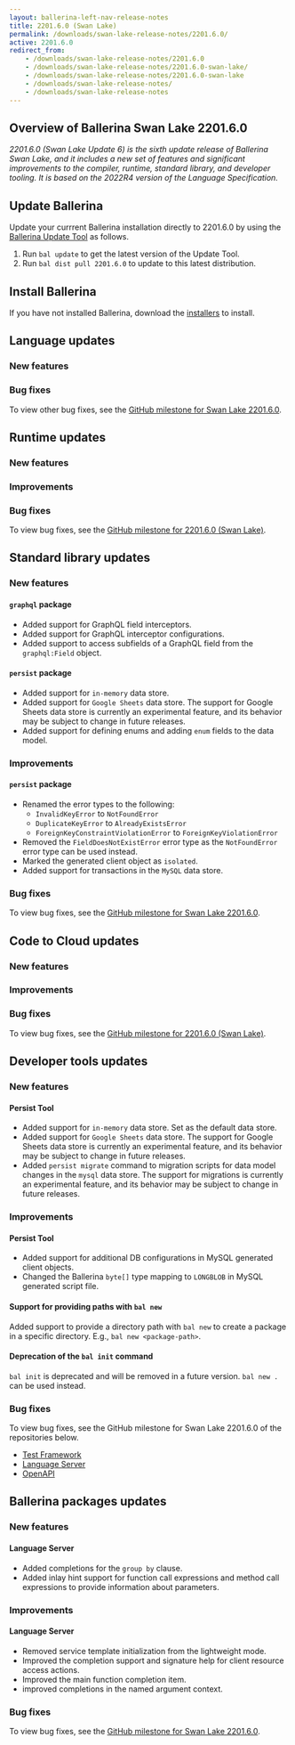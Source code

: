 ```yaml
---
layout: ballerina-left-nav-release-notes
title: 2201.6.0 (Swan Lake) 
permalink: /downloads/swan-lake-release-notes/2201.6.0/
active: 2201.6.0
redirect_from: 
    - /downloads/swan-lake-release-notes/2201.6.0
    - /downloads/swan-lake-release-notes/2201.6.0-swan-lake/
    - /downloads/swan-lake-release-notes/2201.6.0-swan-lake
    - /downloads/swan-lake-release-notes/
    - /downloads/swan-lake-release-notes
---
```


## Overview of Ballerina Swan Lake 2201.6.0

<em>2201.6.0 (Swan Lake Update 6) is the sixth update release of Ballerina Swan Lake, and it includes a new set of features and significant improvements to the compiler, runtime, standard library, and developer tooling. It is based on the 2022R4 version of the Language Specification.</em> 

## Update Ballerina

Update your currrent Ballerina installation directly to 2201.6.0 by using the [Ballerina Update Tool](/learn/cli-documentation/update-tool/) as follows.

1. Run `bal update` to get the latest version of the Update Tool.
2. Run `bal dist pull 2201.6.0` to update to this latest distribution.

## Install Ballerina

If you have not installed Ballerina, download the [installers](/downloads/#swanlake) to install.

## Language updates

### New features

### Bug fixes

To view other bug fixes, see the [GitHub milestone for Swan Lake 2201.6.0](https://github.com/ballerina-platform/ballerina-lang/issues?q=is%3Aissue+label%3ATeam%2FCompilerFE+milestone%3A2201.6.0+is%3Aclosed+label%3AType%2FBug).

## Runtime updates

### New features

### Improvements

### Bug fixes

To view bug fixes, see the [GitHub milestone for 2201.6.0 (Swan Lake)](https://github.com/ballerina-platform/ballerina-lang/issues?q=is%3Aissue+milestone%3A2201.6.0+label%3ATeam%2FjBallerina+label%3AType%2FBug+is%3Aclosed).

## Standard library updates

### New features

#### `graphql` package

- Added support for GraphQL field interceptors.
- Added support for GraphQL interceptor configurations.
- Added support to access subfields of a GraphQL field from the `graphql:Field` object.

#### `persist` package

- Added support for `in-memory` data store.
- Added support for `Google Sheets` data store. The support for Google Sheets data store is currently an experimental feature, and its behavior may be subject to change in future releases.
- Added support for defining enums and adding `enum` fields to the data model.

### Improvements

#### `persist` package

- Renamed the error types to the following:
    - `InvalidKeyError` to `NotFoundError`
    - `DuplicateKeyError` to `AlreadyExistsError`
    - `ForeignKeyConstraintViolationError` to `ForeignKeyViolationError`
- Removed the `FieldDoesNotExistError` error type as the `NotFoundError` error type can be used instead.
- Marked the generated client object as `isolated`.
- Added support for transactions in the `MySQL` data store.

### Bug fixes

To view bug fixes, see the [GitHub milestone for Swan Lake 2201.6.0](https://github.com/ballerina-platform/ballerina-standard-library/issues?q=is%3Aclosed+is%3Aissue+milestone%3A%222201.6.0%22+label%3AType%2FBug).

## Code to Cloud updates

### New features

### Improvements

### Bug fixes

To view bug fixes, see the [GitHub milestone for 2201.6.0 (Swan Lake)](https://github.com/ballerina-platform/module-ballerina-c2c/issues?q=is%3Aissue+is%3Aclosed+milestone%3A%22Ballerina+2201.6.0%22+label%3AType%2FBug).

## Developer tools updates

### New features

#### Persist Tool

- Added support for `in-memory` data store. Set as the default data store.
- Added support for `Google Sheets` data store. The support for Google Sheets data store is currently an experimental feature, and its behavior may be subject to change in future releases.
- Added `persist migrate` command to migration scripts for data model changes in the `mysql` data store. The support for migrations is currently an experimental feature, and its behavior may be subject to change in future releases.

### Improvements

#### Persist Tool
- Added support for additional DB configurations in MySQL generated client objects.
- Changed the Ballerina `byte[]` type mapping to `LONGBLOB` in MySQL generated script file.

#### Support for providing paths with `bal new`

Added support to provide a directory path with `bal new` to create a package in a specific directory. E.g., `bal new <package-path>`. 

#### Deprecation of the `bal init` command 

`bal init` is deprecated and will be removed in a future version. `bal new .` can be used instead.

### Bug fixes

To view bug fixes, see the GitHub milestone for Swan Lake 2201.6.0 of the repositories below.

- [Test Framework](https://github.com/ballerina-platform/ballerina-lang/issues?q=is%3Aissue+is%3Aclosed+label%3AType%2FBug+label%3AArea%2FTestFramework+milestone%3A2201.6.0)
- [Language Server](https://github.com/ballerina-platform/ballerina-lang/issues?q=is%3Aissue+label%3ATeam%2FLanguageServer+milestone%3A2201.6.0+is%3Aclosed+label%3AType%2FBug)
- [OpenAPI](https://github.com/ballerina-platform/openapi-tools/issues?q=is%3Aclosed+milestone%3A%22Swan+Lake+2201.6.0%22+label%3AType%2FBug)

## Ballerina packages updates

### New features

#### Language Server

- Added completions for the `group by` clause.
- Added inlay hint support for function call expressions and method call expressions to provide information about parameters.

### Improvements

#### Language Server

- Removed service template initialization from the lightweight mode.
- Improved the completion support and signature help for client resource access actions.
- Improved the main function completion item.
- improved completions in the named argument context.

### Bug fixes

To view bug fixes, see the [GitHub milestone for Swan Lake 2201.6.0](https://github.com/ballerina-platform/ballerina-lang/issues?q=is%3Aissue+is%3Aclosed+label%3AType%2FBug+milestone%3A2201.6.0+label%3AArea%2FProjectAPI).
